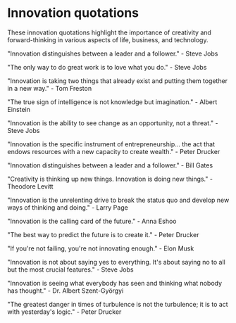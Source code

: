 # Innovation quotations

These innovation quotations highlight the importance of creativity and forward-thinking in various aspects of life, business, and technology. 

"Innovation distinguishes between a leader and a follower." - Steve Jobs

"The only way to do great work is to love what you do." - Steve Jobs

"Innovation is taking two things that already exist and putting them together in a new way." - Tom Freston

"The true sign of intelligence is not knowledge but imagination." - Albert Einstein

"Innovation is the ability to see change as an opportunity, not a threat." - Steve Jobs

"Innovation is the specific instrument of entrepreneurship... the act that endows resources with a new capacity to create wealth." - Peter Drucker

"Innovation distinguishes between a leader and a follower." - Bill Gates

"Creativity is thinking up new things. Innovation is doing new things." - Theodore Levitt

"Innovation is the unrelenting drive to break the status quo and develop new ways of thinking and doing." - Larry Page

"Innovation is the calling card of the future." - Anna Eshoo

"The best way to predict the future is to create it." - Peter Drucker

"If you're not failing, you're not innovating enough." - Elon Musk

"Innovation is not about saying yes to everything. It's about saying no to all but the most crucial features." - Steve Jobs

"Innovation is seeing what everybody has seen and thinking what nobody has thought." - Dr. Albert Szent-Györgyi

"The greatest danger in times of turbulence is not the turbulence; it is to act with yesterday's logic." - Peter Drucker
